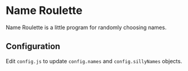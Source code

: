 # Name Roulette

Name Roulette is a little program for randomly choosing names.

## Configuration

Edit `config.js` to update `config.names` and `config.sillyNames` objects.
